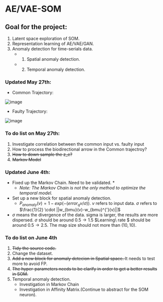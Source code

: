 # AE/VAE-SOM


## Goal for the project:

1. Latent space exploration of SOM.
2. Representation learning of AE/VAE/GAN. 
3. Anomaly detection for time-serials data.
    * 1) Spatial anomaly detection.
    * 2) Temporal anomaly detection.



### Updated May 27th:

* Common Trajectory:

![image](https://user-images.githubusercontent.com/34424773/120104020-b6021180-c152-11eb-8750-93d58f7def63.png)


* Faulty Trajectory:

![image](https://user-images.githubusercontent.com/34424773/120104023-c0bca680-c152-11eb-83fa-c387a7cacca0.png)

### To do list on May 27th:

1. Investigate correlation between the common input vs. faulty input
2. How to process the biodirectional arrow in the Common trajectroy?
3. <del> How to down sample the z_e? </del>
4. <del> Markov Model </del>



### Updated June 4th:

* Fixed up the Markov Chain. Need to be validated. *
    * *Note: The Markov Chain is not the only method to optimize the temporal model.*
* Set up a new block for spatial anomaly detection.
     * $P_{anomaly}(v) = 1- exp(-(error_q{v}/{\sigma}))$.
            $v$ refers to input data.
            $\sigma$ refers to $\frac{1}{2} \cdot ||w_{bmu}(v)-w_{bmu}^{'}(v)||$
* $\sigma$ means the divergence of the data. sigma is larger, the results are more dispersed. $\sigma$ should be around $0.5 \rightarrow 1.5$ $Learning\ rate $ should be around $0.5 \rightarrow 2.5$. The map size should not more than $(10,10).$



### To do list on June 4th

1. <del>Tidy the source code. </del>
2. Change the dataset. 
3. <del>Add a new block for anomaly detecion in Spatial space. </del> It needs to test more to avoid FP.
4. <del>The hyper-parameters needs to be clarify in order to get a better results in SOM.</del>
5. Temporal anomaly detection.
    * Investigation in Markov Chain
    * Investigation in Affinity Matrix.(Continue to abstract for the SOM neuron).






